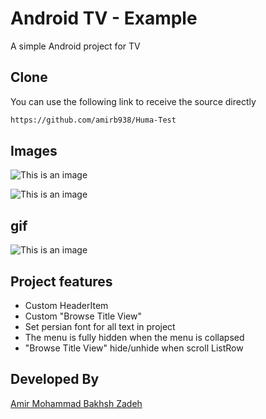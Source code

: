 # Android TV - Example

A simple Android project for TV



## Clone

You can use the following link to receive the source directly

```bash
https://github.com/amirb938/Huma-Test
```


## Images

![This is an image](https://s23.picofile.com/file/8449084176/Screenshot01.jpg)

![This is an image](https://s23.picofile.com/file/8449084168/Screenshot02.jpg)

## gif
![This is an image](https://s23.picofile.com/file/8449085100/Video01.gif)






## Project features

- Custom HeaderItem
- Custom "Browse Title View"
- Set persian font for all text in project
- The  menu is fully hidden when the menu is collapsed
- "Browse Title View" hide/unhide when scroll ListRow

## Developed By
[Amir Mohammad Bakhsh Zadeh](https://github.com/amirb938)
